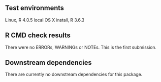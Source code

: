 ## Test environments
Linux, R 4.0.5
local OS X install, R 3.6.3

## R CMD check results
There were no ERRORs, WARNINGs or NOTEs. This is the first submission.

## Downstream dependencies
There are currently no downstream dependencies for this package.

